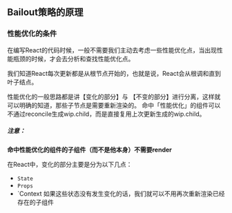 ## Bailout策略的原理
### 性能优化的条件
在编写React的代码时候，一般不需要我们主动去考虑一些性能优化点，当出现性能瓶颈的时候，才会去分析和查找性能优化点。

我们知道React每次更新都是从根节点开始的，也就是说，React会从根调和直到叶子结点。

性能优化的一般思路都是讲【变化的部分】与 【不变的部分】进行分离，这样就可以明确的知道，那些子节点是需要重新渲染的。
命中「性能优化」的组件可以不通过reconcile生成wip.child，而是直接复用上次更新生成的wip.child。
##### 注意：
**命中性能优化的组件的子组件（而不是他本身）不需要render**

在React中，变化的部分主要是分为以下几点：
* `State`
* `Props`
* `Context
如果这些状态没有发生变化的话，我们就可以不用再次重新渲染已经存在的子组件



